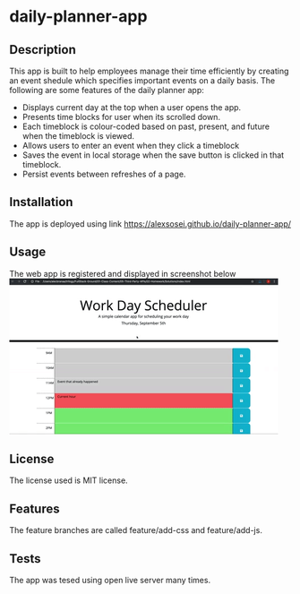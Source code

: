 # daily-planner-app

## Description
This app is built to help employees manage their time efficiently by creating an event shedule which specifies important events on a daily basis. The following are some features of the daily planner app:
- Displays current day at the top when a user opens the app.
- Presents time blocks for user when its scrolled down.
- Each timeblock is colour-coded based on past, present, and future when the timeblock is viewed.
- Allows users to enter an event when they click a timeblock
- Saves the event in local storage when the save button is clicked in that timeblock.
- Persist events between refreshes of a page.

## Installation
The app is deployed using link https://alexsosei.github.io/daily-planner-app/

## Usage
The web app is registered and displayed in screenshot below ![login](https://github.com/alexsosei/daily-planner-app/blob/main/Assets/images/05-third-party-apis-homework-demo.gif)

## License
The license used is MIT license.

## Features
The feature branches are called feature/add-css and feature/add-js.

## Tests
The app was tesed using open live server many times. 
